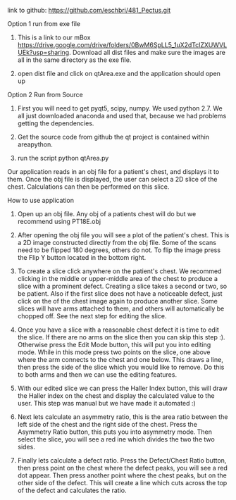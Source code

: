 link to github: https://github.com/eschbri/481_Pectus.git

Option 1 run from exe file

1. This is a link to our mBox https://drive.google.com/drive/folders/0BwM6SpLL5_1uX2dTclZXUWVLUEk?usp=sharing. Download all dist files and make sure the images are all in the same directory as the exe file.

2. open dist file and click on qtArea.exe and the application should open up

Option 2 Run from Source

1. First you will need to get pyqt5, scipy, numpy. We used python 2.7. We all just downloaded anaconda and used that, because we had problems getting the dependencies.

2. Get the source code from github the qt project is contained within areapython.

3. run the script python qtArea.py

Our application reads in an obj file for a patient's chest, and displays it to them. Once the obj file is displayed, the user can select a 2D slice of the chest. Calculations can then be performed on this slice.

How to use application

1. Open up an obj file. Any obj of a patients chest will do but we recommend using PT18E.obj

2. After opening the obj file you will see a plot of the patient's chest. This is a 2D image constructed directly from the obj file. Some of the scans need to be flipped 180 degrees, others do not. To flip the image press the Flip Y button located in the bottom right.

3. To create a slice click anywhere on the patient's chest. We recommed clicking in the middle or upper-middle area of the chest to produce a slice with a prominent defect. Creating a slice takes a second or two, so be patient. Also if the first slice does not have a noticeable defect, just click on the of the chest image again to produce another slice. Some slices will have arms attached to them, and others will automatically be chopped off. See the next step for editing the slice.

4. Once you have a slice with a reasonable chest defect it is time to edit the slice. If there are no arms on the slice then you can skip this step :). Otherwise press the Edit Mode button, this will put you into editing mode. While in this mode press two points on the slice, one above where the arm connects to the chest and one below. This draws a line, then press the side of the slice which you would like to remove. Do this to both arms and then we can use the editing features.

5. With our edited slice we can press the Haller Index button, this will draw the Haller index on the chest and display the calculated value to the user. This step was manual but we have made it automated :)

6. Next lets calculate an asymmetry ratio, this is the area ratio between the left side of the chest and the right side of the chest. Press the Asymmetry Ratio button, this puts you into asymmetry mode. Then select the slice, you will see a red ine which divides the two the two sides. 

7. Finally lets calculate a defect ratio. Press the Defect/Chest Ratio button, then press point on the chest where the defect peaks, you will see a red dot appear. Then press another point where the chest peaks, but on the other side of the defect. This will create a line which cuts across the top of the defect and calculates the ratio.
